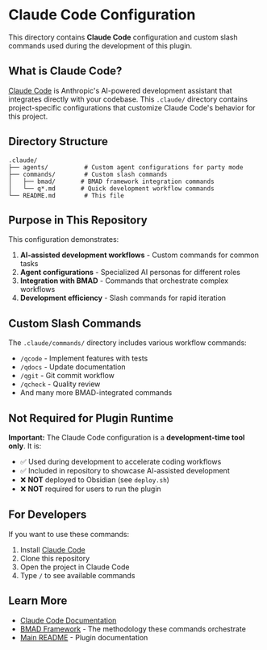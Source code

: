 # Claude Code Configuration

This directory contains **Claude Code** configuration and custom slash commands used during the development of this plugin.

## What is Claude Code?

[Claude Code](https://claude.com/claude-code) is Anthropic's AI-powered development assistant that integrates directly with your codebase. This `.claude/` directory contains project-specific configurations that customize Claude Code's behavior for this project.

## Directory Structure

```
.claude/
├── agents/          # Custom agent configurations for party mode
├── commands/        # Custom slash commands
│   ├── bmad/       # BMAD framework integration commands
│   └── q*.md       # Quick development workflow commands
└── README.md        # This file
```

## Purpose in This Repository

This configuration demonstrates:
1. **AI-assisted development workflows** - Custom commands for common tasks
2. **Agent configurations** - Specialized AI personas for different roles
3. **Integration with BMAD** - Commands that orchestrate complex workflows
4. **Development efficiency** - Slash commands for rapid iteration

## Custom Slash Commands

The `.claude/commands/` directory includes various workflow commands:
- `/qcode` - Implement features with tests
- `/qdocs` - Update documentation
- `/qgit` - Git commit workflow
- `/qcheck` - Quality review
- And many more BMAD-integrated commands

## Not Required for Plugin Runtime

**Important:** The Claude Code configuration is a **development-time tool only**. It is:
- ✅ Used during development to accelerate coding workflows
- ✅ Included in repository to showcase AI-assisted development
- ❌ **NOT** deployed to Obsidian (see `deploy.sh`)
- ❌ **NOT** required for users to run the plugin

## For Developers

If you want to use these commands:
1. Install [Claude Code](https://claude.com/claude-code)
2. Clone this repository
3. Open the project in Claude Code
4. Type `/` to see available commands

## Learn More

- [Claude Code Documentation](https://docs.claude.com/claude-code)
- [BMAD Framework](../bmad/README.md) - The methodology these commands orchestrate
- [Main README](../README.md) - Plugin documentation
